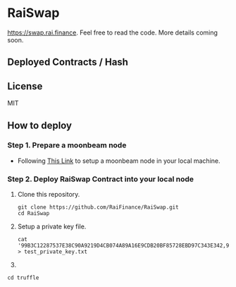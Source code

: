 # RaiSwap

https://swap.rai.finance. Feel free to read the code. More details coming soon.

## Deployed Contracts / Hash

## License

MIT

## How to deploy

### Step 1. Prepare a moonbeam node

- Following [This Link](https://docs.moonbeam.network/getting-started/local-node/setting-up-a-node/) to setup a moonbeam
  node in your local machine.

### Step 2. Deploy RaiSwap Contract into your local node

1. Clone this repository.
    ```shell
   git clone https://github.com/RaiFinance/RaiSwap.git
   cd RaiSwap 
   ```    

2. Setup a private key file.
    ```shell
   cat '99B3C12287537E38C90A9219D4CB074A89A16E9CDB20BF85728EBD97C343E342,91e788b7dd1c7c8c05ca4a2ce40c20ba55a090b5402b366a0ab05e03a6a8acde,896394437de75aa9dbf74b0761352cea29c8f9278b15b74cc53309e9dd9a2bca' > test_private_key.txt  
   ```

3.
 ```shell
 cd truffle
 ```
